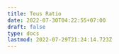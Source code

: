 ```yaml
---
title: Teus Ratio
date: 2022-07-30T04:22:55+07:00
draft: false
type: docs
lastmod: 2022-07-29T21:24:14.723Z
---
```

